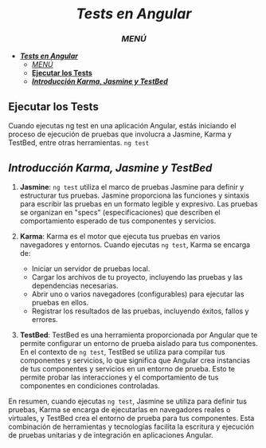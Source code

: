  <div style="text-align: center"> 

# ***Tests en Angular***

 ### *MENÚ*</div>

- [***Tests en Angular***](#tests-en-angular)
    - [*MENÚ*](#menú)
  - [**Ejecutar los Tests**](#ejecutar-los-tests)
  - [***Introducción Karma, Jasmine y TestBed***](#introducción-karma-jasmine-y-testbed)


## **Ejecutar los Tests**

Cuando ejecutas ng test en una aplicación Angular, estás iniciando el proceso de ejecución de pruebas que involucra a Jasmine, Karma y TestBed, entre otras herramientas. 
`ng test`
     


## ***Introducción Karma, Jasmine y TestBed*** 

1. **Jasmine**: `ng test` utiliza el marco de pruebas Jasmine para definir y estructurar tus pruebas. Jasmine proporciona las funciones y sintaxis para escribir las pruebas en un formato legible y expresivo. Las pruebas se organizan en "specs" (especificaciones) que describen el comportamiento esperado de tus componentes y servicios.

2. **Karma**: Karma es el motor que ejecuta tus pruebas en varios navegadores y entornos. Cuando ejecutas `ng test`, Karma se encarga de:

   - Iniciar un servidor de pruebas local.
   - Cargar los archivos de tu proyecto, incluyendo las pruebas y las dependencias necesarias.
   - Abrir uno o varios navegadores (configurables) para ejecutar las pruebas en ellos.
   - Registrar los resultados de las pruebas, incluyendo éxitos, fallos y errores.

3. **TestBed**: TestBed es una herramienta proporcionada por Angular que te permite configurar un entorno de prueba aislado para tus componentes. En el contexto de `ng test`, TestBed se utiliza para compilar tus componentes y servicios, lo que significa que Angular crea instancias de tus componentes y servicios en un entorno de prueba. Esto te permite probar las interacciones y el comportamiento de tus componentes en condiciones controladas.

En resumen, cuando ejecutas `ng test`, Jasmine se utiliza para definir tus pruebas, Karma se encarga de ejecutarlas en navegadores reales o virtuales, y TestBed crea el entorno de prueba para tus componentes. Esta combinación de herramientas y tecnologías facilita la escritura y ejecución de pruebas unitarias y de integración en aplicaciones Angular.